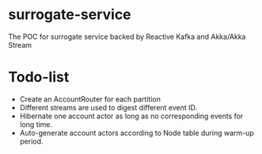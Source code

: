 # surrogate-service
The POC for surrogate service backed by Reactive Kafka and Akka/Akka Stream

# Todo-list
* Create an AccountRouter for each partition
* Different streams are used to digest different event ID.
* Hibernate one account actor as long as no corresponding events for long time.
* Auto-generate account actors according to Node table during warm-up period.

